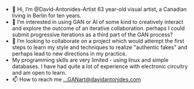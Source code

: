 - 👋 Hi, I’m @David-Antonides-Artist 63 year-old visual artist, a Canadian living in Berlin for ten years.
- 👀 I’m interested in using GAN or AI of some kind to creatively interact and explore the outcome of an iterative collaboration. 
perhaps I could submit progressive iterations as a third part of the GAN process?
- 💞️ I’m looking to collaborate on a project which would attempt the first steps to learn my style and techniques to realize "authentic fakes" and perhaps 
lead to new directions in my practice.
- My programming skills are very limited - using linux and simple databases. I have had quite a lot of experience with electronic circuitry and am open to learn.
- 📫 How to reach me ...GANart@davidantonides.com

<!---
David-Antonides-Artist/David-Antonides-Artist is a ✨ special ✨ repository because its `README.md` (this file) appears on your GitHub profile.
You can click the Preview link to take a look at your changes.
--->
